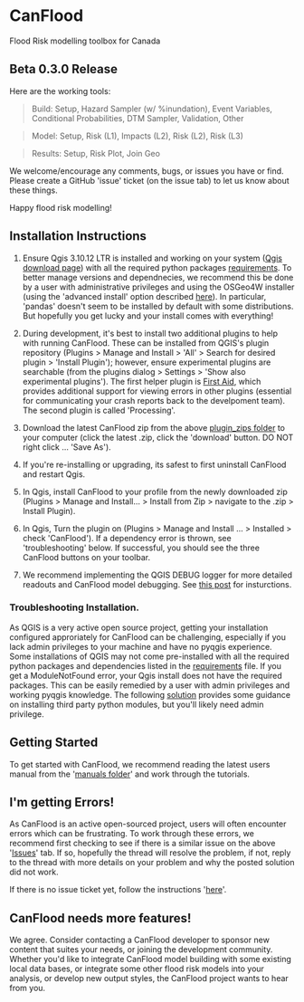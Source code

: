# CanFlood
Flood Risk modelling toolbox for Canada

## Beta 0.3.0 Release

Here are the working tools:

>Build: Setup, Hazard Sampler (w/ %inundation), Event Variables, Conditional Probabilities, DTM Sampler, Validation, Other

>Model: Setup, Risk (L1), Impacts (L2), Risk (L2), Risk (L3)

>Results: Setup, Risk Plot, Join Geo

We welcome/encourage any comments, bugs, or issues you have or find. Please create a GitHub 'issue' ticket (on the issue tab) to let us know about these things.

Happy flood risk modelling!

## Installation Instructions 

1) Ensure Qgis 3.10.12 LTR is installed and working on your system ([Qgis download page](https://qgis.org/en/site/forusers/download.html)) with all the required python packages [requirements](https://github.com/IBIGroupCanWest/CanFlood/tree/master/requirements). To better manage versions and dependnecies, we recommend this be done by a user with administrative privileges and using the OSGeo4W installer (using the 'advanced install' option described [here](https://github.com/IBIGroupCanWest/CanFlood/issues/6#issuecomment-592091488)).  In particular, 'pandas' doesn't seem to be installed by default with some distributions.  But hopefully you get lucky and your install comes with everything!

2) During development, it's best to install two additional plugins to help with running CanFlood.  These can be installed from QGIS's plugin repository (Plugins > Manage and Install > 'All' > Search for desired plugin > 'Install Plugin'); however, ensure experimental plugins are searchable (from the plugins dialog > Settings > 'Show also experimental plugins'). The first helper plugin is [First Aid](https://plugins.qgis.org/plugins/firstaid/), which provides additional support for viewing errors in other plugins (essential for communicating your crash reports back to the develpoment team).  The second plugin is called 'Processing'. 

3) Download the latest CanFlood zip from the above [plugin_zips folder](https://github.com/IBIGroupCanWest/CanFlood/tree/master/plugin_zips) to your computer (click the latest .zip, click the 'download' button. DO NOT right click ... 'Save As').

4) If you're re-installing or upgrading, its safest to first uninstall CanFlood and restart Qgis.  

5) In Qgis, install CanFlood to your profile from the newly downloaded zip  (Plugins > Manage and Install... > Install from Zip > navigate to the .zip > Install Plugin).

6) In Qgis, Turn the plugin on (Plugins > Manage and Install ... > Installed > check 'CanFlood'). If a dependency error is thrown, see 'troubleshooting' below.  If successful, you should see the three CanFlood buttons on your toolbar.

7) We recommend implementing the QGIS DEBUG logger for more detailed readouts and CanFlood model debugging. See [this post](https://stackoverflow.com/a/61669864/9871683) for insturctions.

### Troubleshooting Installation.

As QGIS is a very active open source project, getting your installation configured approriately for CanFlood can be challenging, especially if you lack admin privileges to your machine and have no pyqgis experience. Some installations of QGIS may not come pre-installed with all the required python packages and dependencies listed in the [requirements](https://github.com/IBIGroupCanWest/CanFlood/tree/master/requirements) file.  If you get a ModuleNotFound error, your Qgis install does not have the required packages. This can be easily remedied by a user with admin privileges and working pyqgis knowledge.  The following [solution](https://github.com/IBIGroupCanWest/CanFlood/issues/6#issuecomment-592091488) provides some guidance on installing third party python modules, but you'll likely need admin privilege. 


## Getting Started

To get started with CanFlood, we recommend reading the latest users manual from the '[manuals folder](https://github.com/IBIGroupCanWest/CanFlood/tree/master/manual)' and work through the tutorials.


## I'm getting Errors!
As CanFlood is an active open-sourced project, users will often encounter errors which can be frustrating.  To work through these errors, we recommend first checking to see if there is a similar issue on the above '[Issues](https://github.com/IBIGroupCanWest/CanFlood/issues)' tab.  If so, hopefully the thread will resolve the problem, if not, reply to the thread with more details on your problem and why the posted solution did not work.

If there is no issue ticket yet, follow the instructions '[here](https://github.com/IBIGroupCanWest/CanFlood/issues/49)'.



## CanFlood needs more features!
We agree. Consider contacting a CanFlood developer to sponsor new content that suites your needs, or joining the development community. Whether you'd like to integrate CanFlood model building with some existing local data bases, or integrate some other flood risk models into your analysis, or develop new output styles, the CanFlood project wants to hear from you.
